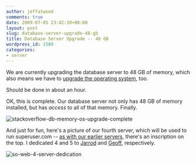 ```yaml
---
author: jeffatwood
comments: true
date: 2009-07-05 23:42:10+00:00
layout: post
slug: database-server-upgrade-48-gb
title: Database Server Upgrade -- 48 GB
wordpress_id: 1589
categories:
- server
---
```



We are currently upgrading the database server to 48 GB of memory, which also means we have to [upgrade the operating system](http://www.codinghorror.com/blog/archives/001283.html), too.



Should be done in about an hour.



OK, this is complete. Our database server not only has 48 GB of memory installed, but has _access_ to all of that memory. Finally.



![stackoverflow-db-memory-os-upgrade-complete](http://blog.stackoverflow.com/wp-content/uploads/stackoverflow-db-memory-os-upgrade-complete.png)



And just for fun, here's a picture of our fourth server, which will be used to run superuser.com -- [as with our earlier servers](http://blog.stackoverflow.com/2009/01/new-stack-overflow-servers-ready/), there's an inscription on the top. I dedicated 4 and 5 to [Jarrod](http://blog.stackoverflow.com/2009/01/welcome-stack-overflow-valued-associate-00002/) and [Geoff](http://blog.stackoverflow.com/2009/05/welcome-stack-overflow-valued-associate-00003/), respectively.



![so-web-4-server-dedication](http://blog.stackoverflow.com/wp-content/uploads/so-web-4-server-dedication.jpg)

